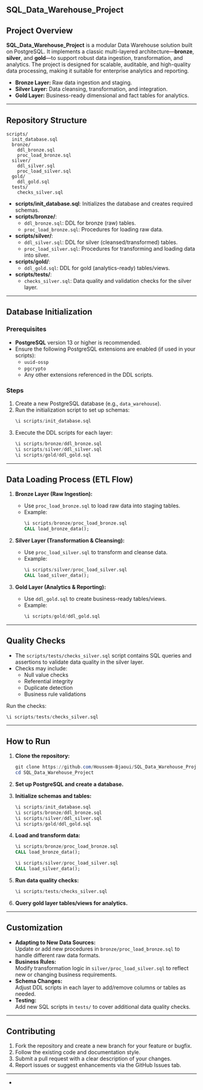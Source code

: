  ## SQL_Data_Warehouse_Project

## Project Overview

**SQL_Data_Warehouse_Project** is a modular Data Warehouse solution built on PostgreSQL. It implements a classic multi-layered architecture—**bronze**, **silver**, and **gold**—to support robust data ingestion, transformation, and analytics. The project is designed for scalable, auditable, and high-quality data processing, making it suitable for enterprise analytics and reporting.

- **Bronze Layer:** Raw data ingestion and staging.
- **Silver Layer:** Data cleansing, transformation, and integration.
- **Gold Layer:** Business-ready dimensional and fact tables for analytics.

---

## Repository Structure

```
scripts/
  init_database.sql
  bronze/
    ddl_bronze.sql
    proc_load_bronze.sql
  silver/
    ddl_silver.sql
    proc_load_silver.sql
  gold/
    ddl_gold.sql
  tests/
    checks_silver.sql
```

- **scripts/init_database.sql**: Initializes the database and creates required schemas.
- **scripts/bronze/**: 
  - `ddl_bronze.sql`: DDL for bronze (raw) tables.
  - `proc_load_bronze.sql`: Procedures for loading raw data.
- **scripts/silver/**:
  - `ddl_silver.sql`: DDL for silver (cleansed/transformed) tables.
  - `proc_load_silver.sql`: Procedures for transforming and loading data into silver.
- **scripts/gold/**:
  - `ddl_gold.sql`: DDL for gold (analytics-ready) tables/views.
- **scripts/tests/**:
  - `checks_silver.sql`: Data quality and validation checks for the silver layer.

---

## Database Initialization

### Prerequisites

- **PostgreSQL** version 13 or higher is recommended.
- Ensure the following PostgreSQL extensions are enabled (if used in your scripts):
  - `uuid-ossp`
  - `pgcrypto`
  - Any other extensions referenced in the DDL scripts.

### Steps

1. Create a new PostgreSQL database (e.g., `data_warehouse`).
2. Run the initialization script to set up schemas:
   ```sql
   \i scripts/init_database.sql
   ```
3. Execute the DDL scripts for each layer:
   ```sql
   \i scripts/bronze/ddl_bronze.sql
   \i scripts/silver/ddl_silver.sql
   \i scripts/gold/ddl_gold.sql
   ```

---

## Data Loading Process (ETL Flow)

1. **Bronze Layer (Raw Ingestion):**
   - Use `proc_load_bronze.sql` to load raw data into staging tables.
   - Example:
     ```sql
     \i scripts/bronze/proc_load_bronze.sql
     CALL load_bronze_data();
     ```

2. **Silver Layer (Transformation & Cleansing):**
   - Use `proc_load_silver.sql` to transform and cleanse data.
   - Example:
     ```sql
     \i scripts/silver/proc_load_silver.sql
     CALL load_silver_data();
     ```

3. **Gold Layer (Analytics & Reporting):**
   - Use `ddl_gold.sql` to create business-ready tables/views.
   - Example:
     ```sql
     \i scripts/gold/ddl_gold.sql
     ```

---

## Quality Checks

- The `scripts/tests/checks_silver.sql` script contains SQL queries and assertions to validate data quality in the silver layer.
- Checks may include:
  - Null value checks
  - Referential integrity
  - Duplicate detection
  - Business rule validations

Run the checks:
```sql
\i scripts/tests/checks_silver.sql
```

---

## How to Run

1. **Clone the repository:**
   ```powershell
   git clone https://github.com/Houssem-Bjaoui/SQL_Data_Warehouse_Project.git
   cd SQL_Data_Warehouse_Project
   ```

2. **Set up PostgreSQL and create a database.**

3. **Initialize schemas and tables:**
   ```sql
   \i scripts/init_database.sql
   \i scripts/bronze/ddl_bronze.sql
   \i scripts/silver/ddl_silver.sql
   \i scripts/gold/ddl_gold.sql
   ```

4. **Load and transform data:**
   ```sql
   \i scripts/bronze/proc_load_bronze.sql
   CALL load_bronze_data();

   \i scripts/silver/proc_load_silver.sql
   CALL load_silver_data();
   ```

5. **Run data quality checks:**
   ```sql
   \i scripts/tests/checks_silver.sql
   ```

6. **Query gold layer tables/views for analytics.**

---

## Customization

- **Adapting to New Data Sources:**  
  Update or add new procedures in `bronze/proc_load_bronze.sql` to handle different raw data formats.
- **Business Rules:**  
  Modify transformation logic in `silver/proc_load_silver.sql` to reflect new or changing business requirements.
- **Schema Changes:**  
  Adjust DDL scripts in each layer to add/remove columns or tables as needed.
- **Testing:**  
  Add new SQL scripts in `tests/` to cover additional data quality checks.

---

## Contributing

1. Fork the repository and create a new branch for your feature or bugfix.
2. Follow the existing code and documentation style.
3. Submit a pull request with a clear description of your changes.
4. Report issues or suggest enhancements via the GitHub Issues tab.

---

-
